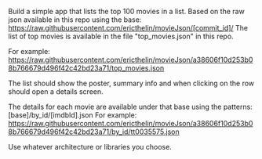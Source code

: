 Build a simple app that lists the top 100 movies in a list. Based on the raw json available in this repo using the base:
https://raw.githubusercontent.com/ericthelin/movieJson/[commit_id]/
The list of top movies is available in the file "top_movies.json" in this repo.

For example:
https://raw.githubusercontent.com/ericthelin/movieJson/a38606f10d253b08b766679d496f42c42bd23a71/top_movies.json

The list should show the poster, summary info and when clicking on the row should open a details screen.

The details for each movie are available under that base using the patterns: [base]/by_id/[imdbId].json
For example:
https://raw.githubusercontent.com/ericthelin/movieJson/a38606f10d253b08b766679d496f42c42bd23a71/by_id/tt0035575.json

Use whatever architecture or libraries you choose.

